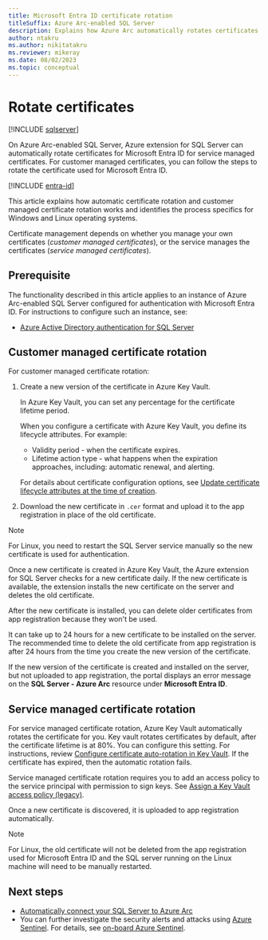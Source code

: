 ```yaml
---
title: Microsoft Entra ID certificate rotation 
titleSuffix: Azure Arc-enabled SQL Server
description: Explains how Azure Arc automatically rotates certificates for Microsoft Entra ID on Azure Arc-enabled SQL Server.
author: ntakru
ms.author: nikitatakru
ms.reviewer: mikeray
ms.date: 08/02/2023
ms.topic: conceptual
---
```


# Rotate certificates

[!INCLUDE [sqlserver](../../includes/applies-to-version/sqlserver.md)]

On Azure Arc-enabled SQL Server, Azure extension for SQL Server can automatically rotate certificates for Microsoft Entra ID for service managed certificates. For customer managed certificates, you can follow the steps to rotate the certificate used for Microsoft Entra ID.

[!INCLUDE [entra-id](../../includes/entra-id.md)]

This article explains how automatic certificate rotation and customer managed certificate rotation works and identifies the process specifics for Windows and Linux operating systems.

Certificate management depends on whether you manage your own certificates (*customer managed certificates*), or the service manages the certificates (*service managed certificates*).

## Prerequisite

The functionality described in this article applies to an instance of Azure Arc-enabled SQL Server configured for authentication with Microsoft Entra ID. For instructions to configure such an instance, see:

- [Azure Active Directory authentication for SQL Server](../../relational-databases/security/authentication-access/azure-ad-authentication-sql-server-overview.md)

## Customer managed certificate rotation

For customer managed certificate rotation:

1. Create a new version of the certificate in Azure Key Vault.

   In Azure Key Vault, you can set any percentage for the certificate lifetime period.

   When you configure a certificate with Azure Key Vault, you define its lifecycle attributes. For example:

   - Validity period - when the certificate expires.
   - Lifetime action type - what happens when the expiration approaches, including: automatic renewal, and alerting. 

   For details about certificate configuration options, see [Update certificate lifecycle attributes at the time of creation](/azure/key-vault/certificates/tutorial-rotate-certificates#update-certificate-lifecycle-attributes-at-the-time-of-creation).

1. Download the new certificate in `.cer` format and upload it to the app registration in place of the old certificate.

> [!NOTE]
> For Linux, you need to restart the SQL Server service manually so the new certificate is used for authentication.  

Once a new certificate is created in Azure Key Vault, the Azure extension for SQL Server checks for a new certificate daily. If the new certificate is available, the extension installs the new certificate on the server and deletes the old certificate.

After the new certificate is installed, you can delete older certificates from app registration because they won't be used.

It can take up to 24 hours for a new certificate to be installed on the server.  The recommended time to delete the old certificate from app registration is after 24 hours from the time you create the new version of the certificate.

If the new version of the certificate is created and installed on the server, but not uploaded to app registration, the portal displays an error message on the **SQL Server - Azure Arc** resource under **Microsoft Entra ID**.

## Service managed certificate rotation

For service managed certificate rotation, Azure Key Vault automatically rotates the certificate for you. Key vault rotates certificates by default, after the certificate lifetime is at 80%. You can configure this setting. For instructions, review [Configure certificate auto-rotation in Key Vault](/azure/key-vault/certificates/tutorial-rotate-certificates). If the certificate has expired, then the automatic rotation fails.

Service managed certificate rotation requires you to add an access policy to the service principal with permission to sign keys. See [Assign a Key Vault access policy (legacy)](/azure/key-vault/general/assign-access-policy?tabs=azure-portal).

Once a new certificate is discovered, it is uploaded to app registration automatically.

> [!NOTE]
> For Linux, the old certificate will not be deleted from the app registration used for Microsoft Entra ID and the SQL server running on the Linux machine will need to be manually restarted.

## Next steps

- [Automatically connect your SQL Server to Azure Arc](automatically-connect.md)
- You can further investigate the security alerts and attacks using [Azure Sentinel](/azure/sentinel/overview). For details, see [on-board Azure Sentinel](/azure/sentinel/connect-data-sources).
